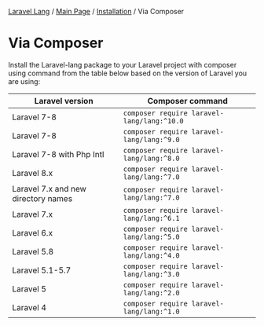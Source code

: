 [Laravel Lang](https://github.com/Laravel-Lang/lang) / [Main Page](../index.md) / [Installation](../index.md#installation) / Via Composer

# Via Composer

Install the Laravel-lang package to your Laravel project with composer using command from the table below based on the version of Laravel you are using:

| Laravel version                     | Composer command                                  |
|-------------------------------------|---------------------------------------------------|
| Laravel 7-8                         | `composer require laravel-lang/lang:^10.0` |
| Laravel 7-8                         | `composer require laravel-lang/lang:^9.0` |
| Laravel 7-8 with Php Intl           | `composer require laravel-lang/lang:^8.0` |
| Laravel 8.x                         | `composer require laravel-lang/lang:^7.0` |
| Laravel 7.x and new directory names | `composer require laravel-lang/lang:^7.0` |
| Laravel 7.x                         | `composer require laravel-lang/lang:^6.1` |
| Laravel 6.x                         | `composer require laravel-lang/lang:^5.0` |
| Laravel 5.8                         | `composer require laravel-lang/lang:^4.0` |
| Laravel 5.1-5.7                     | `composer require laravel-lang/lang:^3.0` |
| Laravel 5                           | `composer require laravel-lang/lang:^2.0` |
| Laravel 4                           | `composer require laravel-lang/lang:^1.0` |
